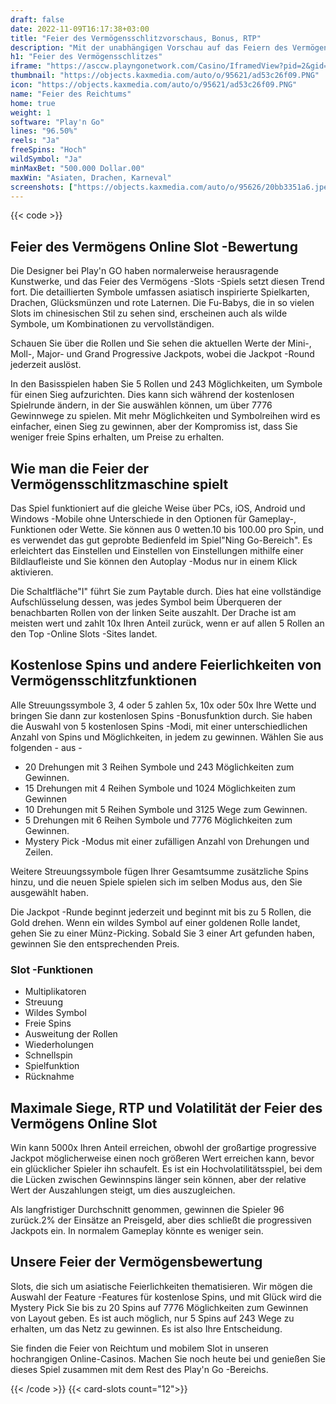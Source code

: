 ```yaml
---
draft: false
date: 2022-11-09T16:17:38+03:00
title: "Feier des Vermögensschlitzvorschaus, Bonus, RTP"
description: "Mit der unabhängigen Vorschau auf das Feiern des Vermögensschlitzes von Play'n Go können Sie kostenlos oder echtes Geld spielen und hier einen Bonus erhalten!"
h1: "Feier des Vermögensschlitzes"
iframe: "https://asccw.playngonetwork.com/Casino/IframedView?pid=2&gid=celebrationofwealth&lang=en_US&practice=1&channel=desktop&div=flashobject&width=100%25&height=100%25&user=&password=&ctx=&demo=2&brand=&lobby=&rccurrentsessiontime=0&rcintervaltime=0&rcaccounthistoryurl=&rccontinueurl=&rcexiturl=&rchistoryurlmode=&autoplaylimits=0&autoplayreset=0&callback=flashCallback&rcmga=&resourcelevel=0&hasjackpots=False&country=&pauseplay=&playlimit=&selftest=&sessiontime=&coreweburl=https://asccw.playngonetwork.com/&showpoweredby=True"
thumbnail: "https://objects.kaxmedia.com/auto/o/95621/ad53c26f09.PNG"
icon: "https://objects.kaxmedia.com/auto/o/95621/ad53c26f09.PNG"
name: "Feier des Reichtums"
home: true
weight: 1
software: "Play'n Go"
lines: "96.50%"
reels: "Ja"
freeSpins: "Hoch"
wildSymbol: "Ja"
minMaxBet: "500.000 Dollar.00"
maxWin: "Asiaten, Drachen, Karneval"
screenshots: ["https://objects.kaxmedia.com/auto/o/95626/20bb3351a6.jpeg"]
---
```


{{< code >}}<h2>Feier des Vermögens Online Slot -Bewertung</h2><p>Die Designer bei Play'n GO haben normalerweise herausragende Kunstwerke, und das Feier des Vermögens -Slots -Spiels setzt diesen Trend fort. Die detaillierten Symbole umfassen asiatisch inspirierte Spielkarten, Drachen, Glücksmünzen und rote Laternen. Die Fu-Babys, die in so vielen Slots im chinesischen Stil zu sehen sind, erscheinen auch als wilde Symbole, um Kombinationen zu vervollständigen.</p><p>Schauen Sie über die Rollen und Sie sehen die aktuellen Werte der Mini-, Moll-, Major- und Grand Progressive Jackpots, wobei die Jackpot -Round jederzeit auslöst.</p><p>In den Basisspielen haben Sie 5 Rollen und 243 Möglichkeiten, um Symbole für einen Sieg aufzurichten. Dies kann sich während der kostenlosen Spielrunde ändern, in der Sie auswählen können, um über 7776 Gewinnwege zu spielen. Mit mehr Möglichkeiten und Symbolreihen wird es einfacher, einen Sieg zu gewinnen, aber der Kompromiss ist, dass Sie weniger freie Spins erhalten, um Preise zu erhalten.</p><h2>Wie man die Feier der Vermögensschlitzmaschine spielt</h2><p>Das Spiel funktioniert auf die gleiche Weise über PCs, iOS, Android und Windows -Mobile ohne Unterschiede in den Optionen für Gameplay-, Funktionen oder Wette. Sie können aus 0 wetten.10 bis 100.00 pro Spin, und es verwendet das gut geprobte Bedienfeld im Spiel"Ning Go-Bereich". Es erleichtert das Einstellen und Einstellen von Einstellungen mithilfe einer Bildlaufleiste und Sie können den Autoplay -Modus nur in einem Klick aktivieren.</p><p>Die Schaltfläche"I" führt Sie zum Paytable durch. Dies hat eine vollständige Aufschlüsselung dessen, was jedes Symbol beim Überqueren der benachbarten Rollen von der linken Seite auszahlt. Der Drache ist am meisten wert und zahlt 10x Ihren Anteil zurück, wenn er auf allen 5 Rollen an den Top -Online Slots -Sites landet.</p><h2>Kostenlose Spins und andere Feierlichkeiten von Vermögensschlitzfunktionen</h2><p>Alle Streuungssymbole 3, 4 oder 5 zahlen 5x, 10x oder 50x Ihre Wette und bringen Sie dann zur kostenlosen Spins -Bonusfunktion durch. Sie haben die Auswahl von 5 kostenlosen Spins -Modi, mit einer unterschiedlichen Anzahl von Spins und Möglichkeiten, in jedem zu gewinnen. Wählen Sie aus folgenden - aus -</p><ul><li>20 Drehungen mit 3 Reihen Symbole und 243 Möglichkeiten zum Gewinnen.</li><li>15 Drehungen mit 4 Reihen Symbole und 1024 Möglichkeiten zum Gewinnen</li><li>10 Drehungen mit 5 Reihen Symbole und 3125 Wege zum Gewinnen.</li><li>5 Drehungen mit 6 Reihen Symbole und 7776 Möglichkeiten zum Gewinnen.</li><li>Mystery Pick -Modus mit einer zufälligen Anzahl von Drehungen und Zeilen.</li></ul><p>Weitere Streuungssymbole fügen Ihrer Gesamtsumme zusätzliche Spins hinzu, und die neuen Spiele spielen sich im selben Modus aus, den Sie ausgewählt haben.</p><p>Die Jackpot -Runde beginnt jederzeit und beginnt mit bis zu 5 Rollen, die Gold drehen. Wenn ein wildes Symbol auf einer goldenen Rolle landet, gehen Sie zu einer Münz-Picking. Sobald Sie 3 einer Art gefunden haben, gewinnen Sie den entsprechenden Preis.</p><h3>
Slot -Funktionen</h3><ul>
<li></span>
Multiplikatoren</li>
<li></span>
Streuung</li>
<li></span>
Wildes Symbol</li>
<li></span>
Freie Spins</li>
<li></span>
Ausweitung der Rollen</li>
<li></span>
Wiederholungen</li>
<li></span>
Schnellspin</li>
<li></span>
Spielfunktion</li>
<li></span>
Rücknahme</li></ul><h2>Maximale Siege, RTP und Volatilität der Feier des Vermögens Online Slot</h2><p>Win kann 5000x Ihren Anteil erreichen, obwohl der großartige progressive Jackpot möglicherweise einen noch größeren Wert erreichen kann, bevor ein glücklicher Spieler ihn schaufelt. Es ist ein Hochvolatilitätsspiel, bei dem die Lücken zwischen Gewinnspins länger sein können, aber der relative Wert der Auszahlungen steigt, um dies auszugleichen.</p><p>Als langfristiger Durchschnitt genommen, gewinnen die Spieler 96 zurück.2% der Einsätze an Preisgeld, aber dies schließt die progressiven Jackpots ein. In normalem Gameplay könnte es weniger sein.</p><h2>Unsere Feier der Vermögensbewertung</h2><p>Slots, die sich um asiatische Feierlichkeiten thematisieren. Wir mögen die Auswahl der Feature -Features für kostenlose Spins, und mit Glück wird die Mystery Pick Sie bis zu 20 Spins auf 7776 Möglichkeiten zum Gewinnen von Layout geben. Es ist auch möglich, nur 5 Spins auf 243 Wege zu erhalten, um das Netz zu gewinnen. Es ist also Ihre Entscheidung.</p><p>Sie finden die Feier von Reichtum und mobilem Slot in unseren hochrangigen Online-Casinos. Machen Sie noch heute bei und genießen Sie dieses Spiel zusammen mit dem Rest des Play'n Go -Bereichs.</p>{{< /code >}}
{{< card-slots count="12">}}